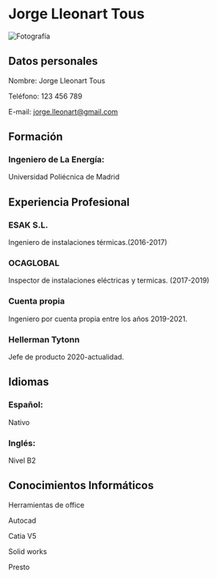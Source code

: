 # Jorge Lleonart Tous
![Fotografía](./captura.png)
## Datos personales
Nombre: Jorge Lleonart Tous

Teléfono: 123 456 789

E-mail: jorge.lleonart@gmail.com

## Formación

### Ingeniero de La Energía:
Universidad Poliécnica de Madrid

## Experiencia Profesional

### ESAK S.L.
Ingeniero de instalaciones térmicas.(2016-2017)

### OCAGLOBAL
Inspector de instalaciones eléctricas y termicas. (2017-2019)

### Cuenta propia
Ingeniero por cuenta propia entre los años 2019-2021.

### Hellerman Tytonn
Jefe de producto 2020-actualidad.

## Idiomas

### Español: 
Nativo

### Inglés:
Nivel B2

## Conocimientos Informáticos

Herramientas de office

Autocad

Catia V5

Solid works

Presto
